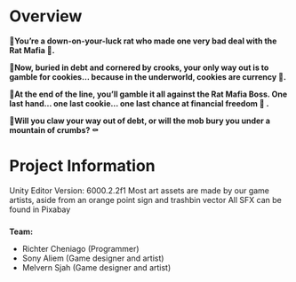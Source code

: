 <h1>Overview</h1>
<b>🐀You’re a down-on-your-luck rat who made one very bad deal with the Rat Mafia 💼.

🍪Now, buried in debt and cornered by crooks, your only way out is to gamble for cookies… because in the underworld, cookies are currency 💸.

🐀At the end of the line, you’ll gamble it all against the Rat Mafia Boss.
One last hand… one last cookie… one last chance at financial freedom 👑 .

🍪Will you claw your way out of debt, or will the mob bury you under a mountain of crumbs? ⚰️</b>

<h1>Project Information</h1>
Unity Editor Version: 6000.2.2f1  
Most art assets are made by our game artists, aside from an orange point sign and trashbin vector  
All SFX can be found in Pixabay  

###

<b>Team:</b>
- Richter Cheniago (Programmer)
- Sony Aliem (Game designer and artist)
- Melvern Sjah (Game designer and artist)
